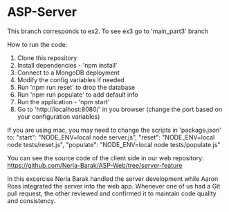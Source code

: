 # ASP-Server

This branch corresponds to ex2. To see ex3 go to 'main_part3' branch

How to run the code:
1. Clone this repository
2. Install dependencies - 'npm install'
3. Connect to a MongoDB deployment
4. Modify the config variables if needed
5. Run 'npm run reset' to drop the database
6. Run 'npm run populate' to add default info
7. Run the application - 'npm start'
8. Go to 'http://localhost:8080/' in you browser (change the port based on your configuration variables)

If you are using mac, you may need to change the scripts in 'package.json' to:
"start": "NODE_ENV=local node server.js",
"reset": "NODE_ENV=local node tests/reset.js",
"populate": "NODE_ENV=local node tests/populate.js"

You can see the source code of the client side in our web repository: https://github.com/Neria-Barak/ASP-Web/tree/server-feature

In this excercise Neria Barak handled the server development while Aaron Ross integrated the server into the web app. Whenever one of us had a Git pull request, the other reviewed and confirmed it to maintain code quality and consistency.
